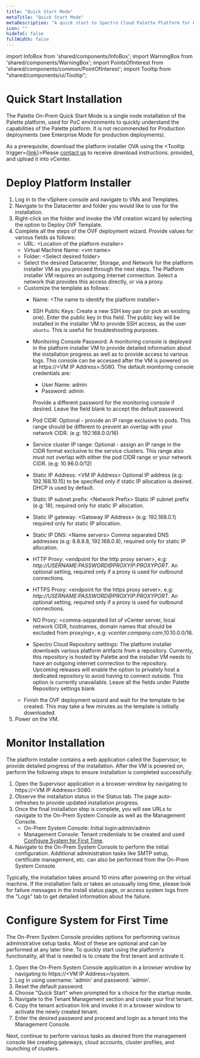 ```yaml
---
title: "Quick Start Mode"
metaTitle: "Quick Start Mode"
metaDescription: "A quick start to Spectro Cloud Palette Platform for PoC purposes."
icon: ""
hideToC: false
fullWidth: false
---
```


import InfoBox from 'shared/components/InfoBox';
import WarningBox from 'shared/components/WarningBox';
import PointsOfInterest from 'shared/components/common/PointOfInterest';
import Tooltip from "shared/components/ui/Tooltip";

# Quick Start Installation

The Palette On-Prem Quick Start Mode is a single node installation of the Palette platform, used for PoC environments to quickly understand the capabilities of the Palette platform. It is not recommended for Production deployments (see Enterprise Mode for production deployments).

As a prerequisite, download the platform installer OVA using the <Tooltip trigger={<u>link</u>}>Please <a href="https://www.spectrocloud.com/contact/">contact us</a> to receive download instructions.</Tooltip> provided, and upload it into vCenter.

# Deploy Platform Installer

1. Log in to the vSphere console and navigate to VMs and Templates.
2. Navigate to the Datacenter and folder you would like to use for the installation.
3. Right-click on the folder and invoke the VM creation wizard by selecting the option to Deploy OVF Template.
4. Complete all the steps of the OVF deployment wizard. Provide values for various fields as follows:
    * URL: &lt;Location of the platform installer&gt;
    * Virtual Machine Name: &lt;vm name&gt;
    * Folder: &lt;Select desired folder&gt;
    * Select the desired Datacenter, Storage, and Network for the platform installer VM as you proceed through the next steps. The Platform installer VM requires an outgoing internet connection. Select a network that provides this access directly, or via a proxy.
    * Customize the template as follows:
        * Name: &lt;The name to identify the platform installer&gt;
        * SSH Public Keys: Create a new SSH key pair (or pick an existing one). Enter the public key in this field. The public key will be installed in the installer VM to provide SSH access, as the user `ubuntu`. This is useful for troubleshooting purposes.
        * Monitoring Console Password: A monitoring console is deployed in the platform installer VM to provide detailed information about the installation progress as well as to provide access to various logs. This console can be accessed after the VM is powered on at https://&lt;VM IP Address&gt;:5080. The default monitoring console credentials are:

            * User Name: admin
            * Password: admin

            Provide a different password for the monitoring console if desired. Leave the field blank to accept the default password.
        * Pod CIDR: Optional - provide an IP range exclusive to pods. This range should be different to prevent an overlap with your network CIDR. (e.g: 192.168.0.0/16)
        * Service cluster IP range: Optional - assign an IP range in the CIDR format exclusive to the service clusters. This range also must not overlap with either the pod CIDR range or your network CIDR. (e.g: 10.96.0.0/12)
        * Static IP Address: &lt;VM IP Address&gt; Optional IP address (e.g: 192.168.10.15) to be specified only if static IP allocation is desired. DHCP is used by default.
        * Static IP subnet prefix: &lt;Network Prefix&gt; Static IP subnet prefix (e.g: 18), required only for static IP allocation.
        * Static IP gateway: &lt;Gateway IP Address&gt; (e.g: 192.168.0.1) required only for static IP allocation.
        * Static IP DNS: &lt;Name servers&gt; Comma separated DNS addresses (e.g: 8.8.8.8, 192.168.0.8), required only for static IP allocation.
        * HTTP Proxy: &lt;endpoint for the http proxy server&gt;, e.g: _http://USERNAME:PASSWORD@PROXYIP:PROXYPORT_.  An optional setting, required only if a proxy is used for outbound connections.
        * HTTPS Proxy: &lt;endpoint for the https proxy server&gt;, e.g: _http://USERNAME:PASSWORD@PROXYIP:PROXYPORT_.   An optional setting, required only if a proxy is used for outbound connections.
        * NO Proxy: &lt;comma-separated list of vCenter server, local network CIDR, hostnames, domain names that should be excluded from proxying&gt;, e.g: _vcenter.company.com_,10.10.0.0/16.
        * Spectro Cloud Repository settings: The platform installer downloads various platform artifacts from a repository. Currently, this repository is hosted by Palette and the installer VM needs to have an outgoing internet connection to the repository. Upcoming releases will enable the option to privately host a dedicated repository to avoid having to connect outside. This option is currently unavailable. Leave all the fields under Palette Repository settings blank
    * Finish the OVF deployment wizard and wait for the template to be created. This may take a few minutes as the template is initially downloaded.
5. Power on the VM.

# Monitor Installation

The platform installer contains a web application called the Supervisor, to provide detailed progress of the installation. After the VM is powered on, perform the following steps to ensure installation is completed successfully.

1. Open the Supervisor application in a browser window by navigating to https://&lt;VM IP Address&gt;:5080.
2. Observe the installation status in the Status tab. The page auto-refreshes to provide updated installation progress.
3. Once the final installation step is complete, you will see URLs to navigate to the On-Prem System Console as well as the Management Console.
	* On-Prem System Console: Initial login:admin/admin
	* Management Console: Tenant credentials to be created and used [Configure System for First Time](./#configuresystemforfirsttime).		
4. Navigate to the On-Prem System Console to perform the initial configuration. Additional administration tasks like SMTP setup, certificate management, etc. can also be performed from the On-Prem System Console.

<InfoBox>
Typically, the installation takes around 10 mins after powering on the virtual machine. If the installation fails or takes an unusually long time, please look for failure messages in the install status page, or access system logs from the "Logs" tab to get detailed information about the failure.
</InfoBox>

# Configure System for First Time

The On-Prem System Console provides options for performing various administrative setup tasks. Most of these are optional and can be performed at any later time. To quickly start using the platform's functionality, all that is needed is to create the first tenant and activate it.

1. Open the On-Prem System Console application in a browser window by navigating to https://&lt;VM IP Address&gt;/system.
2. Log in using username: 'admin' and password: 'admin'.
3. Reset the default password.
4. Choose "Quick Start" when prompted for a choice for the startup mode.
5. Navigate to the Tenant Management section and create your first tenant.
6. Copy the tenant activation link and invoke it in a browser window to activate the newly created tenant.
7. Enter the desired password and proceed and login as a tenant into the Management Console.

Next, continue to perform various tasks as desired from the management console like creating gateways, cloud accounts, cluster profiles, and launching of clusters.
